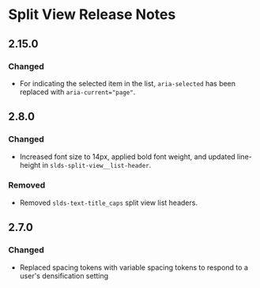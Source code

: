 <!-- Release notes authoring guidelines: http://keepachangelog.com/ -->

# Split View Release Notes

<!-- ## [Unreleased] -->

## 2.15.0

### Changed

- For indicating the selected item in the list, `aria-selected` has been replaced with `aria-current="page"`.

## 2.8.0

### Changed

- Increased font size to 14px, applied bold font weight, and updated line-height in `slds-split-view__list-header`.

### Removed

- Removed `slds-text-title_caps` split view list headers.

## 2.7.0

### Changed

- Replaced spacing tokens with variable spacing tokens to respond to a user's densification setting
